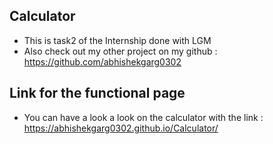 ## Calculator
- This is task2 of the Internship done with LGM
- Also check out my other project on my github : https://github.com/abhishekgarg0302
## Link for the functional page
- You can have a look a look on the calculator with the link : https://abhishekgarg0302.github.io/Calculator/
